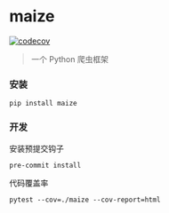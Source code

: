 # maize

[![codecov](https://codecov.io/gh/seehar/maize/graph/badge.svg?token=ZG5ESDLPX6)](https://codecov.io/gh/seehar/maize)

> 一个 Python 爬虫框架

### 安装

```shell
pip install maize
```

### 开发

安装预提交钩子

```shell
pre-commit install
```

代码覆盖率

```shell
pytest --cov=./maize --cov-report=html
```
